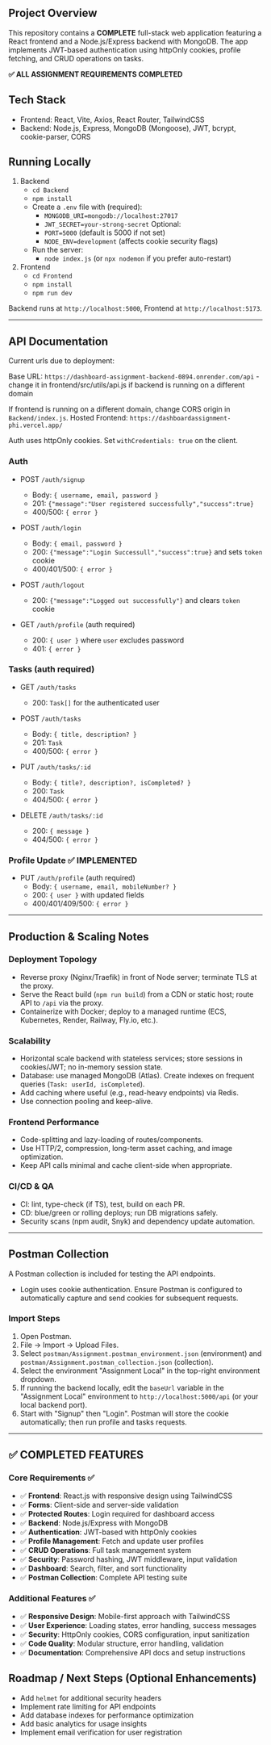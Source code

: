 ## Project Overview

This repository contains a **COMPLETE** full-stack web application featuring a React frontend and a Node.js/Express backend with MongoDB. The app implements JWT-based authentication using httpOnly cookies, profile fetching, and CRUD operations on tasks.

**✅ ALL ASSIGNMENT REQUIREMENTS COMPLETED**

## Tech Stack

- Frontend: React, Vite, Axios, React Router, TailwindCSS
- Backend: Node.js, Express, MongoDB (Mongoose), JWT, bcrypt, cookie-parser, CORS

## Running Locally

1. Backend
   - `cd Backend`
   - `npm install`
   - Create a `.env` file with (required):
     - `MONGODB_URI=mongodb://localhost:27017`
     - `JWT_SECRET=your-strong-secret`
     Optional:
     - `PORT=5000` (default is 5000 if not set)
     - `NODE_ENV=development` (affects cookie security flags)
   - Run the server:
     - `node index.js` (or `npx nodemon` if you prefer auto-restart)
2. Frontend
   - `cd Frontend`
   - `npm install`
   - `npm run dev`

Backend runs at `http://localhost:5000`, Frontend at `http://localhost:5173`.

---

## API Documentation

Current urls due to deployment:

Base URL: `https://dashboard-assignment-backend-0894.onrender.com/api` - change it in frontend/src/utils/api.js if backend is running on a different domain


If frontend is running on a different domain, change CORS origin in `Backend/index.js`.
Hosted Frontend: `https://dashboardassignment-phi.vercel.app/`

Auth uses httpOnly cookies. Set `withCredentials: true` on the client.

### Auth

- POST `/auth/signup`

  - Body: `{ username, email, password }`
  - 201: `{"message":"User registered successfully","success":true}`
  - 400/500: `{ error }`

- POST `/auth/login`

  - Body: `{ email, password }`
  - 200: `{"message":"Login Successull","success":true}` and sets `token` cookie
  - 400/401/500: `{ error }`

- POST `/auth/logout`

  - 200: `{"message":"Logged out successfully"}` and clears `token` cookie

- GET `/auth/profile` (auth required)
  - 200: `{ user }` where `user` excludes password
  - 401: `{ error }`

### Tasks (auth required)

- GET `/auth/tasks`

  - 200: `Task[]` for the authenticated user

- POST `/auth/tasks`

  - Body: `{ title, description? }`
  - 201: `Task`
  - 400/500: `{ error }`

- PUT `/auth/tasks/:id`

  - Body: `{ title?, description?, isCompleted? }`
  - 200: `Task`
  - 404/500: `{ error }`

- DELETE `/auth/tasks/:id`
  - 200: `{ message }`
  - 404/500: `{ error }`

### Profile Update ✅ IMPLEMENTED

- PUT `/auth/profile` (auth required)
  - Body: `{ username, email, mobileNumber? }`
  - 200: `{ user }` with updated fields
  - 400/401/409/500: `{ error }`

---

## Production & Scaling Notes

### Deployment Topology

- Reverse proxy (Nginx/Traefik) in front of Node server; terminate TLS at the proxy.
- Serve the React build (`npm run build`) from a CDN or static host; route API to `/api` via the proxy.
- Containerize with Docker; deploy to a managed runtime (ECS, Kubernetes, Render, Railway, Fly.io, etc.).

### Scalability

- Horizontal scale backend with stateless services; store sessions in cookies/JWT; no in-memory session state.
- Database: use managed MongoDB (Atlas). Create indexes on frequent queries (`Task: userId, isCompleted`).
- Add caching where useful (e.g., read-heavy endpoints) via Redis.
- Use connection pooling and keep-alive.

### Frontend Performance

- Code-splitting and lazy-loading of routes/components.
- Use HTTP/2, compression, long-term asset caching, and image optimization.
- Keep API calls minimal and cache client-side when appropriate.

### CI/CD & QA

- CI: lint, type-check (if TS), test, build on each PR.
- CD: blue/green or rolling deploys; run DB migrations safely.
- Security scans (npm audit, Snyk) and dependency update automation.

---

## Postman Collection

A Postman collection is included for testing the API endpoints.

- Login uses cookie authentication. Ensure Postman is configured to automatically capture and send cookies for subsequent requests.

### Import Steps

1. Open Postman.
2. File -> Import -> Upload Files.
3. Select `postman/Assignment.postman_environment.json` (environment) and `postman/Assignment.postman_collection.json` (collection).
4. Select the environment "Assignment Local" in the top-right environment dropdown.
5. If running the backend locally, edit the `baseUrl` variable in the "Assignment Local" environment to `http://localhost:5000/api` (or your local backend port).
6. Start with "Signup" then "Login". Postman will store the cookie automatically; then run profile and tasks requests.

---

## ✅ COMPLETED FEATURES

### Core Requirements ✅

- ✅ **Frontend**: React.js with responsive design using TailwindCSS
- ✅ **Forms**: Client-side and server-side validation
- ✅ **Protected Routes**: Login required for dashboard access
- ✅ **Backend**: Node.js/Express with MongoDB
- ✅ **Authentication**: JWT-based with httpOnly cookies
- ✅ **Profile Management**: Fetch and update user profiles
- ✅ **CRUD Operations**: Full task management system
- ✅ **Security**: Password hashing, JWT middleware, input validation
- ✅ **Dashboard**: Search, filter, and sort functionality
- ✅ **Postman Collection**: Complete API testing suite

### Additional Features ✅

- ✅ **Responsive Design**: Mobile-first approach with TailwindCSS
- ✅ **User Experience**: Loading states, error handling, success messages
- ✅ **Security**: HttpOnly cookies, CORS configuration, input sanitization
- ✅ **Code Quality**: Modular structure, error handling, validation
- ✅ **Documentation**: Comprehensive API docs and setup instructions

## Roadmap / Next Steps (Optional Enhancements)

- Add `helmet` for additional security headers
- Implement rate limiting for API endpoints
- Add database indexes for performance optimization
- Add basic analytics for usage insights
- Implement email verification for user registration
